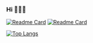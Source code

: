 ### Hi 🌱🌱🌱
<!--
![header](https://capsule-render.vercel.app/api?type=transparent&color=auto&height=300&section=header&text=Hi&fontSize=90)
-->

<!--
**joseunghui/joseunghui** is a ✨ _special_ ✨ repository because its `README.md` (this file) appears on your GitHub profile.

Here are some ideas to get you started:

- 🔭 I’m currently working on ...
- 🌱 I’m currently learning ...
- 👯 I’m looking to collaborate on ...
- 🤔 I’m looking for help with ...
- 💬 Ask me about ...
- 📫 How to reach me: ...
- 😄 Pronouns: ...
- ⚡ Fun fact: ...
-->

[![Readme Card](https://github-readme-stats.vercel.app/api/pin/?username=joseunghui&repo=UNO_game&theme=transparent)](https://github.com/joseunghui/UNO_game)
[![Readme Card](https://github-readme-stats.vercel.app/api/pin/?username=joseunghui&repo=repractice&theme=transparent)](https://github.com/joseunghui/repractice)

[![Top Langs](https://github-readme-stats.vercel.app/api/top-langs/?username=anuraghazra&layout=donut&theme=transparent)](https://github.com/joseunghui)
<!--
![Anurag's GitHub stats](https://github-readme-stats.vercel.app/api?username=joseunghui&show_icons=true&theme=dark)
[![Top Langs](https://github-readme-stats.vercel.app/api/top-langs/?username=joseunghui&layout=compact)](https://github.com/joseunghui/github-readme-stats)
-->
